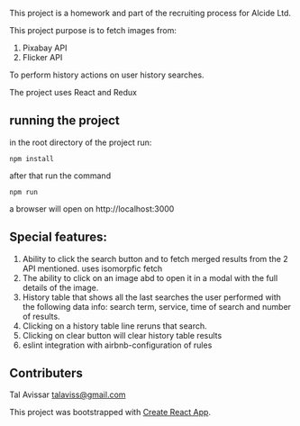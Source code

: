 This project is a homework and part of the recruiting process for Alcide Ltd.

This project purpose is to fetch images from:
1. Pixabay API
2. Flicker API


To perform history actions on user history searches.

The project uses React and Redux

## running the project

in the root directory of the project run:
```
npm install
```
after that run the command
```
npm run
```

a browser will open on http://localhost:3000

## Special features:
1. Ability to click the search button and to fetch merged results from the 2 API mentioned. uses isomorpfic fetch
2. The ability to click on an image abd to open it in a modal with the full details of the image.
3. History table that shows all the last searches the user performed with the following data info: search term, service, time of search and number of results.
4. Clicking on a history table line reruns that search.
5. Clicking on clear button will clear history table results
5. eslint integration with airbnb-configuration of rules

## Contributers

Tal Avissar   talaviss@gmail.com

This project was bootstrapped with [Create React App](https://github.com/facebookincubator/create-react-app).
